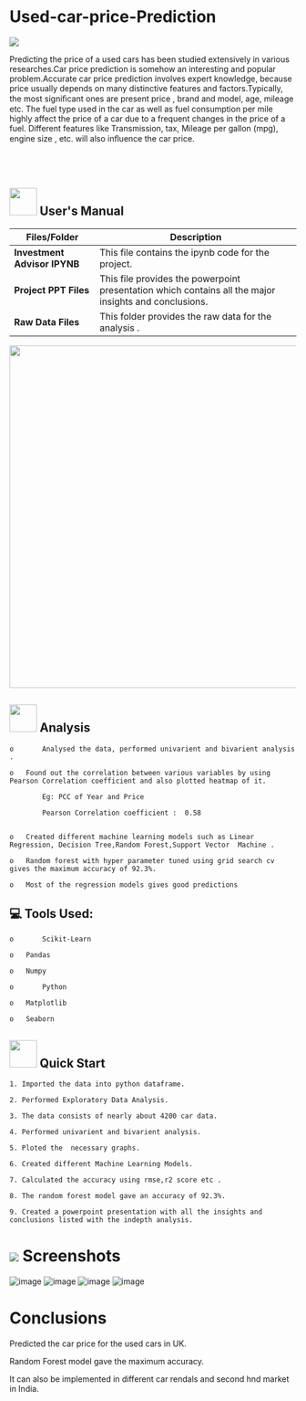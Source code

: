 # Used-car-price-Prediction

 <img src= "https://cdn.dribbble.com/users/1239720/screenshots/3506944/car_mg.gif" > 

Predicting  the  price of a used cars has been studied extensively in various  researches.Car price prediction is somehow an interesting and popular problem.Accurate car price prediction involves expert knowledge, because price  usually depends on many  distinctive  features  and factors.Typically, the most signiﬁcant ones are present price , brand and model,  age, mileage etc. The fuel type used in the car as well as fuel consumption  per mile highly affect the price of a car due to a frequent changes in the  price of a fuel.
Different features like  Transmission, tax, Mileage per gallon (mpg), engine size , etc. will also inﬂuence the car price.







<br>
<br>
<!-- <p align="center"><a><img src="https://forthebadge.com/images/badges/built-with-love.svg"><img src="https://user-images.githubusercontent.com/106439762/181936448-9314e858-4251-46d6-b4d1-35a4c29e9c19.svg"><img src="https://forthebadge.com/images/badges/made-with-python.svg"></a></p> -->

##  <img src="https://user-images.githubusercontent.com/106439762/181935629-b3c47bd3-77fb-4431-a11c-ff8ba0942b63.gif" width="48" height="48"> **User's Manual**
| Files/Folder| Description |
| ------------- | ------------- |
| **Investment Advisor IPYNB** | This file contains the ipynb code for the  project. |
| **Project PPT Files**  | This file provides the powerpoint presentation which contains all the major insights and conclusions.  |
| **Raw Data Files**  | This folder provides the raw data for the analysis .  |





<p align="center"><img src="https://cdn.rentechdigital.com/common_files/blogs/machine-learning-swipecart-blog-img-01-31-08-2022.gif" width="600" ></p>

##  <img src=https://user-images.githubusercontent.com/106439762/178428775-03d67679-9aa4-4b08-91e9-6eb6ed8faf66.gif  width="48" height="48"> **Analysis**

    o       Analysed the data, performed univarient and bivarient analysis . 
    
    o	Found out the correlation between various variables by using Pearson Correlation coefficient and also plotted heatmap of it.
           
            Eg: PCC of Year and Price 
            
            Pearson Correlation coefficient :  0.58

     
    o	Created different machine learning models such as Linear Regression, Decision Tree,Random Forest,Support Vector  Machine .
  
    o	Random forest with hyper parameter tuned using grid search cv gives the maximum accuracy of 92.3%. 
    
    o	Most of the regression models gives good predictions

    
    
##  💻 Tools Used:

    o       Scikit-Learn
    
    o	Pandas
     
    o	Numpy 
    
    o       Python    
    
    o	Matplotlib
     
    o	Seaborn 
       
    
    
    
   

## <img src="https://user-images.githubusercontent.com/106439762/181937125-2a4b22a3-f8a9-4226-bbd3-df972f9dbbc4.gif" width="48" height="48" > Quick Start

    1. Imported the data into python dataframe.
    
    2. Performed Exploratory Data Analysis.
    
    3. The data consists of nearly about 4200 car data.
    
    4. Performed univarient and bivarient analysis.
    
    5. Ploted the  necessary graphs.
    
    6. Created different Machine Learning Models.
    
    7. Calculated the accuracy using rmse,r2 score etc .
    
    8. The random forest model gave an accuracy of 92.3%.
    
    9. Created a powerpoint presentation with all the insights and conclusions listed with the indepth analysis.
    
     
  
# <img src="https://www.getcloudapp.com/wp-content/uploads/2021/03/5aebb952e4867ce13f4d308f_laptop_gif_trans.gif" > Screenshots

![image](https://user-images.githubusercontent.com/82110840/235917343-6197b1f0-af30-4c3a-829f-10a34167ae05.png)
![image](https://user-images.githubusercontent.com/82110840/235917392-0c946d40-09a9-43a4-87ca-cb2d6711d171.png)
![image](https://user-images.githubusercontent.com/82110840/235917422-b3c5bba4-c0b2-4c7d-a1a5-4caeea899259.png)
![image](https://user-images.githubusercontent.com/82110840/235917444-964b77b1-1b2f-4e79-b88e-b78840aba98a.png)


# Conclusions

Predicted the car price for the used cars in UK.

Random Forest model gave the maximum accuracy.

It can also be implemented in different car rendals and second hnd market in India.


